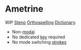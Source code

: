 # Ametrine

WIP [Steno](steno.md) [Orthospelling](steno-glossary.md#orthospelling) [Dictionary](steno-glossary.md#dictionary).

- Non-[modal](steno-glossary.md#modal)
- No dedicated [key](steno-glossary.md#key) required
- No mode switching [strokes](steno-glossary.md#stroke)
